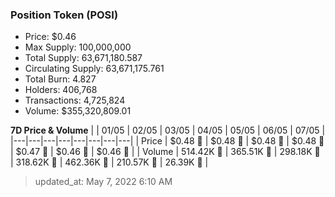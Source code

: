 
  ### Position Token (POSI)
  - Price: $0.46
  - Max Supply: 100,000,000
  - Total Supply: 63,671,180.587
  - Circulating Supply: 63,671,175.761
  - Total Burn: 4.827
  - Holders: 406,768
  - Transactions: 4,725,824
  - Volume: $355,320,809.01

  **7D Price & Volume**
  | | 01&#x2F;05 | 02&#x2F;05 | 03&#x2F;05 | 04&#x2F;05 | 05&#x2F;05 | 06&#x2F;05 | 07&#x2F;05 |
  |---|---|---|---|---|---|---|---|
  | Price | $0.48 🚀 | $0.48 🔻 | $0.48 🚀 | $0.48 🚀 | $0.47 🔻 | $0.46 🔻 | $0.46 🔻 |
  | Volume | 514.42K 🔻 | 365.51K 🔻 | 298.18K 🔻 | 318.62K 🚀 | 462.36K 🚀 | 210.57K 🔻 | 26.39K 🔻 |

  > updated_at: May 7, 2022 6:10 AM

